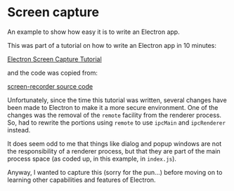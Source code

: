 # Screen capture

An example to show how easy it is to write an Electron app.

This was part of a tutorial on how to write an Electron app in 10 minutes:

[Electron Screen Capture Tutorial](https://fireship.io/lessons/electron-screen-recorder-project-tutorial/)

and the code was copied from:

[screen-recorder source code](https://github.com/brainey/electron-screen-recorder)

Unfortunately, since the time this tutorial was written, several  changes have
been made to Electron to make it a more secure environment. One of the changes
was the removal of the `remote` facility from the renderer process. So, had to
rewrite the portions using `remote` to use `ipcMain` and `ipcRenderer` instead.

It does seem odd to me
that things like dialog and popup windows are not the responsibility of a renderer process, but that they
are part of the main process space (as coded up, in this example, in `index.js`).

Anyway, I wanted to capture this (sorry for the pun...) before moving on
to learning other capabilities and features of Electron.
